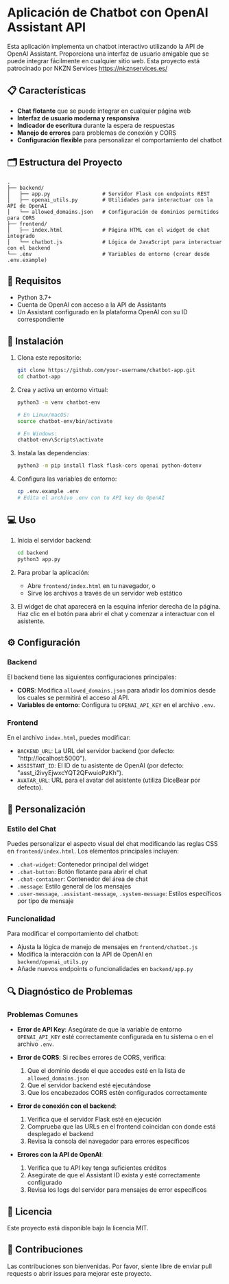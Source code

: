 # Aplicación de Chatbot con OpenAI Assistant API

Esta aplicación implementa un chatbot interactivo utilizando la API de OpenAI Assistant. Proporciona una interfaz de usuario amigable que se puede integrar fácilmente en cualquier sitio web. Esta proyecto está patrocinado por NKZN Services https://nkznservices.es/

## 📋 Características

- **Chat flotante** que se puede integrar en cualquier página web
- **Interfaz de usuario moderna y responsiva**
- **Indicador de escritura** durante la espera de respuestas
- **Manejo de errores** para problemas de conexión y CORS
- **Configuración flexible** para personalizar el comportamiento del chatbot

## 🗂️ Estructura del Proyecto

```
.
├── backend/
│   ├── app.py                 # Servidor Flask con endpoints REST
│   ├── openai_utils.py        # Utilidades para interactuar con la API de OpenAI
│   └── allowed_domains.json   # Configuración de dominios permitidos para CORS
├── frontend/
│   ├── index.html             # Página HTML con el widget de chat integrado
│   └── chatbot.js             # Lógica de JavaScript para interactuar con el backend
└── .env                       # Variables de entorno (crear desde .env.example)
```

## 🔧 Requisitos

- Python 3.7+
- Cuenta de OpenAI con acceso a la API de Assistants
- Un Assistant configurado en la plataforma OpenAI con su ID correspondiente

## 🚀 Instalación

1. Clona este repositorio:
   ```bash
   git clone https://github.com/your-username/chatbot-app.git
   cd chatbot-app
   ```

2. Crea y activa un entorno virtual:
   ```bash
   python3 -m venv chatbot-env
   
   # En Linux/macOS:
   source chatbot-env/bin/activate
   
   # En Windows:
   chatbot-env\Scripts\activate
   ```

3. Instala las dependencias:
   ```bash
   python3 -m pip install flask flask-cors openai python-dotenv
   ```

4. Configura las variables de entorno:
   ```bash
   cp .env.example .env
   # Edita el archivo .env con tu API key de OpenAI
   ```

## 💻 Uso

1. Inicia el servidor backend:
   ```bash
   cd backend
   python3 app.py
   ```

2. Para probar la aplicación:
   - Abre `frontend/index.html` en tu navegador, o
   - Sirve los archivos a través de un servidor web estático

3. El widget de chat aparecerá en la esquina inferior derecha de la página. Haz clic en el botón para abrir el chat y comenzar a interactuar con el asistente.

## ⚙️ Configuración

### Backend

El backend tiene las siguientes configuraciones principales:

- **CORS**: Modifica `allowed_domains.json` para añadir los dominios desde los cuales se permitirá el acceso al API.
- **Variables de entorno**: Configura tu `OPENAI_API_KEY` en el archivo `.env`.

### Frontend

En el archivo `index.html`, puedes modificar:

- `BACKEND_URL`: La URL del servidor backend (por defecto: "http://localhost:5000").
- `ASSISTANT_ID`: El ID de tu asistente de OpenAI (por defecto: "asst_i2ivyEjwxcYQT2QFwuioPzKh").
- `AVATAR_URL`: URL para el avatar del asistente (utiliza DiceBear por defecto).

## 🎨 Personalización

### Estilo del Chat

Puedes personalizar el aspecto visual del chat modificando las reglas CSS en `frontend/index.html`. Los elementos principales incluyen:

- `.chat-widget`: Contenedor principal del widget
- `.chat-button`: Botón flotante para abrir el chat
- `.chat-container`: Contenedor del área de chat
- `.message`: Estilo general de los mensajes
- `.user-message`, `.assistant-message`, `.system-message`: Estilos específicos por tipo de mensaje

### Funcionalidad

Para modificar el comportamiento del chatbot:

- Ajusta la lógica de manejo de mensajes en `frontend/chatbot.js`
- Modifica la interacción con la API de OpenAI en `backend/openai_utils.py`
- Añade nuevos endpoints o funcionalidades en `backend/app.py`

## 🔍 Diagnóstico de Problemas

### Problemas Comunes

- **Error de API Key**: Asegúrate de que la variable de entorno `OPENAI_API_KEY` esté correctamente configurada en tu sistema o en el archivo `.env`.

- **Error de CORS**: Si recibes errores de CORS, verifica:
  1. Que el dominio desde el que accedes esté en la lista de `allowed_domains.json`
  2. Que el servidor backend esté ejecutándose
  3. Que los encabezados CORS estén configurados correctamente

- **Error de conexión con el backend**:
  1. Verifica que el servidor Flask esté en ejecución
  2. Comprueba que las URLs en el frontend coincidan con donde está desplegado el backend
  3. Revisa la consola del navegador para errores específicos

- **Errores con la API de OpenAI**:
  1. Verifica que tu API key tenga suficientes créditos
  2. Asegúrate de que el Assistant ID exista y esté correctamente configurado
  3. Revisa los logs del servidor para mensajes de error específicos

## 📝 Licencia

Este proyecto está disponible bajo la licencia MIT.

## 🤝 Contribuciones

Las contribuciones son bienvenidas. Por favor, siente libre de enviar pull requests o abrir issues para mejorar este proyecto.
